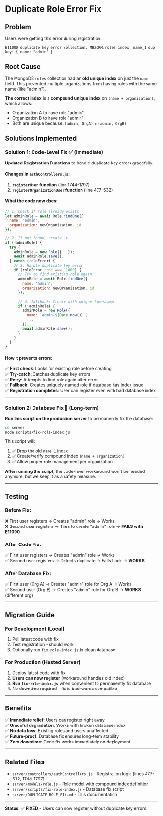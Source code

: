 # Duplicate Role Error Fix

## Problem

Users were getting this error during registration:
```
E11000 duplicate key error collection: MBZCRM.roles index: name_1 dup key: { name: "admin" }
```

## Root Cause

The MongoDB `roles` collection had an **old unique index** on just the `name` field. This prevented multiple organizations from having roles with the same name (like "admin").

**The correct index** is a **compound unique index** on `(name + organization)`, which allows:
- Organization A to have role "admin"
- Organization B to have role "admin"
- Both are unique because: `(admin, OrgA)` ≠ `(admin, OrgB)`

## Solutions Implemented

### Solution 1: Code-Level Fix ✅ (Immediate)

**Updated Registration Functions** to handle duplicate key errors gracefully:

#### Changes in `authControllers.js`:

1. **`registerUser` function** (line 1744-1797)
2. **`registerOrganizationUser` function** (line 477-532)

#### What the code now does:

```javascript
// 1. Check if role already exists
let adminRole = await Role.findOne({ 
  name: 'admin', 
  organization: newOrganization._id 
});

// 2. If not found, create it
if (!adminRole) {
  try {
    adminRole = new Role({...});
    await adminRole.save();
  } catch (roleError) {
    // 3. Handle duplicate key error
    if (roleError.code === 11000) {
      // Try to find existing role again
      adminRole = await Role.findOne({ 
        name: 'admin', 
        organization: newOrganization._id 
      });
      
      // 4. Fallback: Create with unique timestamp
      if (!adminRole) {
        adminRole = new Role({
          name: `admin-${Date.now()}`,
          ...
        });
        await adminRole.save();
      }
    }
  }
}
```

#### How it prevents errors:

✅ **First check**: Looks for existing role before creating  
✅ **Try-catch**: Catches duplicate key errors  
✅ **Retry**: Attempts to find role again after error  
✅ **Fallback**: Creates uniquely-named role if database has index issue  
✅ **Registration completes**: User can register even with bad database index  

---

### Solution 2: Database Fix 🔧 (Long-term)

**Run this script on the production server** to permanently fix the database:

```bash
cd server
node scripts/fix-role-index.js
```

This script will:
1. ✅ Drop the old `name_1` index
2. ✅ Create/verify compound index `(name + organization)`
3. ✅ Allow proper role management per organization

**After running the script**, the code-level workaround won't be needed anymore, but we keep it as a safety measure.

---

## Testing

### Before Fix:
❌ First user registers → Creates "admin" role → Works  
❌ Second user registers → Tries to create "admin" role → **FAILS with E11000**

### After Code Fix:
✅ First user registers → Creates "admin" role → Works  
✅ Second user registers → Detects duplicate → Falls back → **WORKS**

### After Database Fix:
✅ First user (Org A) → Creates "admin" role for Org A → Works  
✅ Second user (Org B) → Creates "admin" role for Org B → **WORKS** (different org)

---

## Migration Guide

### For Development (Local):
1. Pull latest code with fix
2. Test registration - should work
3. Optionally run `fix-role-index.js` to clean database

### For Production (Hosted Server):
1. Deploy latest code with fix
2. **Users can now register** (workaround handles old index)
3. **Run `fix-role-index.js`** when convenient to permanently fix database
4. No downtime required - fix is backwards compatible

---

## Benefits

✅ **Immediate relief**: Users can register right away  
✅ **Graceful degradation**: Works with broken database index  
✅ **No data loss**: Existing roles and users unaffected  
✅ **Future-proof**: Database fix ensures long-term stability  
✅ **Zero downtime**: Code fix works immediately on deployment  

---

## Related Files

- `server/controllers/authControllers.js` - Registration logic (lines 477-532, 1744-1797)
- `server/models/role.js` - Role model with compound index definition
- `server/scripts/fix-role-index.js` - Database fix script
- `server/DUPLICATE_ROLE_FIX.md` - This documentation

---

**Status**: ✅ **FIXED** - Users can now register without duplicate key errors.







